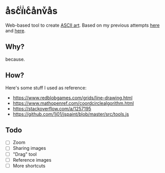 # aͣscͨiͥiͥcͨaͣnvͮaͣs

Web-based tool to create <a href="https://pt.wikipedia.org/wiki/ASCII_art">ASCII art</a>. Based on my previous attempts [here](https://codepen.io/renanpvaz/pen/OvYYyp?editors=1010) and [here](https://github.com/renanpvaz/ascii-canvas).

## Why?
because.

## How?
Here's some stuff I used as reference:  
- https://www.redblobgames.com/grids/line-drawing.html
- https://www.mathopenref.com/coordcirclealgorithm.html
- https://stackoverflow.com/a/1257195
- https://github.com/1j01/jspaint/blob/master/src/tools.js

## Todo
- [ ] Zoom
- [ ] Sharing images
- [ ] "Drag" tool
- [ ] Reference images
- [ ] More shortcuts
